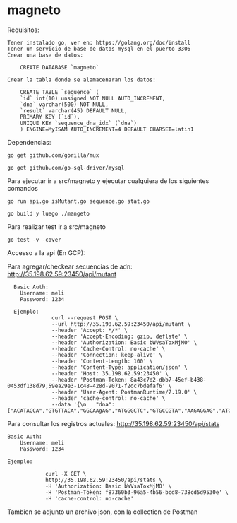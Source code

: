 # magneto

Requisitos:

    Tener instalado go, ver en: https://golang.org/doc/install
    Tener un servicio de base de datos mysql en el puerto 3306
    Crear una base de datos:
    
        CREATE DATABASE `magneto`
    
    Crear la tabla donde se alamacenaran los datos:
    
        CREATE TABLE `sequence` (
        `id` int(10) unsigned NOT NULL AUTO_INCREMENT,
        `dna` varchar(500) NOT NULL,
        `result` varchar(45) DEFAULT NULL,
        PRIMARY KEY (`id`),
        UNIQUE KEY `sequence_dna_idx` (`dna`)
        ) ENGINE=MyISAM AUTO_INCREMENT=4 DEFAULT CHARSET=latin1
        
Dependencias:

    go get github.com/gorilla/mux

    go get github.com/go-sql-driver/mysql

Para ejecutar ir a src/magneto y ejecutar cualquiera de los siguientes comandos
    
    go run api.go isMutant.go sequence.go stat.go
    
    go build y luego ./mangeto
    
Para realizar test ir a src/magneto

    go test -v -cover
    

Accesso a la api (En GCP): 


Para agregar/checkear secuencias de adn:  http://35.198.62.59:23450/api/mutant

  
      Basic Auth:
        Username: meli
        Password: 1234

      Ejemplo:
                  curl --request POST \
                  --url http://35.198.62.59:23450/api/mutant \
                  --header 'Accept: */*' \
                  --header 'Accept-Encoding: gzip, deflate' \
                  --header 'Authorization: Basic bWVsaToxMjM0' \
                  --header 'Cache-Control: no-cache' \
                  --header 'Connection: keep-alive' \
                  --header 'Content-Length: 100' \
                  --header 'Content-Type: application/json' \
                  --header 'Host: 35.198.62.59:23450' \
                  --header 'Postman-Token: 8a43c7d2-dbb7-45ef-b438-0453df138d79,59ea29e3-1c48-428d-9071-f2dc7bdefaf6' \
                  --header 'User-Agent: PostmanRuntime/7.19.0' \
                  --header 'cache-control: no-cache' \
                  --data '{\n	"dna":["ACATACCA","GTGTTACA","GGCAAgAG","ATGGGCTC","GTGCCGTA","AAGAGGAG","ATGATGGG","TCCTTCCT"]\n}'
  
        
Para consultar los registros actuales:  http://35.198.62.59:23450/api/stats
    
    Basic Auth:
        Username: meli
        Password: 1234
    
    Ejemplo:
    
                curl -X GET \
                http://35.198.62.59:23450/api/stats \
                -H 'Authorization: Basic bWVsaToxMjM0' \
                -H 'Postman-Token: f87360b3-96a5-4b56-bcd8-738cd5d9530e' \
                -H 'cache-control: no-cache'
                
Tambien se adjunto un archivo json, con la collection de Postman
